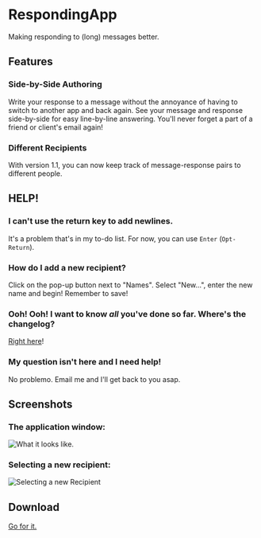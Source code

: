 # RespondingApp

Making responding to (long) messages better.

## Features

### Side-by-Side Authoring

Write your response to a message without the annoyance of having to switch to another app and back again. See your message and response side-by-side for easy line-by-line answering. You'll never forget a part of a friend or client's email again!

### Different Recipients

With version 1.1, you can now keep track of message-response pairs to different people.

## HELP!

### I can't use the return key to add newlines.

It's a problem that's in my to-do list. For now, you can use `Enter` (`Opt-Return`).

### How do I add a new recipient?

Click on the pop-up button next to "Names". Select "New...", enter the new name and begin! Remember to save!

### Ooh! Ooh! I want to know _all_ you've done so far. Where's the changelog?

[Right here](https://github.com/parkr/Responding/blob/master/CHANGELOG.md)!

### My question isn't here and I need help!

No problemo. Email me and I'll get back to you asap.

## Screenshots

### The application window: 

![What it looks like.](https://raw.github.com/parkr/Responding/gh-pages/images/screenshot.png)

### Selecting a new recipient:

![Selecting a new Recipient](https://raw.github.com/parkr/Responding/gh-pages/images/selecting_new_person.png)

## Download
[Go for it.](http://parkermoore.de/projects/RespondingApp/Responding.app.zip)
